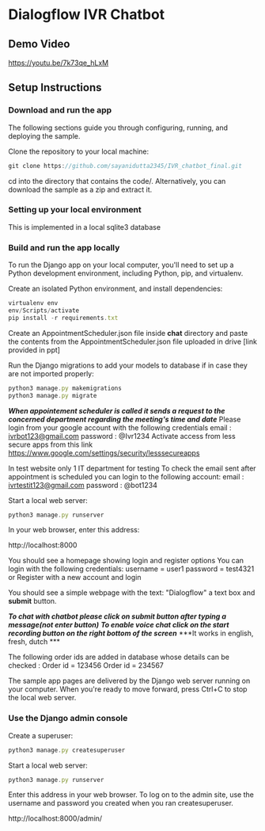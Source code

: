 
# Dialogflow IVR Chatbot

## Demo Video
https://youtu.be/7k73qe_hLxM

## Setup Instructions

### Download and run the app
The following sections guide you through configuring, running, and deploying the sample.

Clone the repository to your local machine:
```js 
git clone https://github.com/sayanidutta2345/IVR_chatbot_final.git
```
cd into the directory that contains the code/.
Alternatively, you can download the sample as a zip and extract it.

### Setting up your local environment
This is implemented in a local sqlite3 database 

### Build and run the app locally
To run the Django app on your local computer, you'll need to set up a Python development environment, including Python, pip, and virtualenv.

Create an isolated Python environment, and install dependencies:
```js
virtualenv env
env/Scripts/activate
pip install -r requirements.txt
```
Create an AppointmentScheduler.json file inside **chat** directory and paste the contents from the AppointmentScheduler.json file uploaded in drive [link provided in ppt]

Run the Django migrations to add your models to database if in case they are not imported properly:
```js
python3 manage.py makemigrations
python3 manage.py migrate
```

***When appointement scheduler is called it sends a request to the concerned department regarding the meeting's time and date***
Please login from your google account with the following credentials 
email : ivrbot123@gmail.com
password : @Ivr1234
Activate access from less secure apps from this link 
https://www.google.com/settings/security/lesssecureapps


In test website only 1 IT department for testing
To check the email sent after appointment is scheduled you can login to the following account:
email : ivrtestit123@gmail.com
password : @bot1234

Start a local web server:
```js
python3 manage.py runserver
```
In your web browser, enter this address:

http://localhost:8000

You should see a homepage showing login and register options 
You can login with the following credentials:
    username = user1
    password = test4321
or 
Register with a new account and login 


You should see a simple webpage with the text: "Dialogflow" a text box and **submit** button. 

***To chat with chatbot please click on submit button after typing a message(not enter button)***
***To enable voice chat click on the start recording button on the right bottom of the screen***
***It works in english, fresh, dutch ***

The following order ids are added in database whose details can be checked :
Order id = 123456
Order id = 234567



The sample app pages are delivered by the Django web server running on your computer. When you're ready to move forward, press Ctrl+C to stop the local web server.

### Use the Django admin console
Create a superuser:
```js
python3 manage.py createsuperuser
```
Start a local web server:
```js
python3 manage.py runserver
```
Enter this address in your web browser. To log on to the admin site, use the username and password you created when you ran createsuperuser.

http://localhost:8000/admin/



